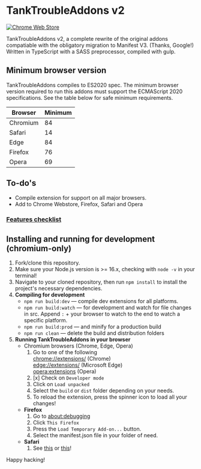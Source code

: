# **TankTroubleAddons v2**

[![Chrome Web Store](https://img.shields.io/badge/Chrome-21262d.svg?&style=flat-square&logo=google-chrome&logoColor=c9d1d9)](https://chrome.google.com/webstore/detail/tanktroubleaddons/iaahklbbofakekcbhbjnpjbgaadhedhm)
<!--[![Apple App Store](https://img.shields.io/badge/Safari-21262d.svg?&style=flat-square&logo=safari&logoColor=c9d1d9)]()
[![Edge Addons](https://img.shields.io/badge/Edge-21262d.svg?&style=flat-square&logo=microsoft-edge&logoColor=c9d1d9)]()
[![Firefox Add-ons](https://img.shields.io/badge/Firefox-21262d.svg?&style=flat-square&logo=firefox-browser&logoColor=c9d1d9)]()
[![Opera Addons](https://img.shields.io/badge/Opera-21262d.svg?&style=flat-square&logo=opera&logoColor=c9d1d9)]()-->

TankTroubleAddons v2, a complete rewrite of the original addons compatiable with the obligatory migration to Manifest V3. (Thanks, Google!)  
Written in TypeScript with a SASS preprocessor, compiled with gulp.

## Minimum browser version

TankTroubleAddons compiles to ES2020 spec. The minimum browser version required to run this addons must support the ECMAScript 2020 specifications.
See the table below for safe minimum requirements.

| **Browser** | **Minimum** |
|-------------|-------------|
| Chromium    | 84          |
| Safari      | 14          |
| Edge        | 84          |
| Firefox     | 76          |
| Opera       | 69          |

## To-do's

- Compile extension for support on all major browsers.
- Add to Chrome Webstore, Firefox, Safari and Opera

### [Features checklist](https://github.com/CommanderAnime/TankTroubleAddons/issues/1)

## Installing and running for development **(chromium-only)**

1. Fork/clone this repository.
2. Make sure your Node.js version is >= 16.x, checking with `node -v` in your terminal!
3. Navigate to your cloned repository, then run `npm install` to install the project's necessary dependencies.
4. **Compiling for development**
   - `npm run build:dev` — compile dev extensions for all platforms.
   - `npm run build:watch` — for development and watch for file changes in src. Append `:` + your browser to watch to the end to watch a specific platform.
   - `npm run build:prod` — and minify for a production build
   - `npm run clean` — delete the build and distribution folders
5. **Running TankTroubleAddons in your browser**
   - Chromium browsers (Chrome, Edge, Opera)
     1. Go to one of the following  
       [chrome://extensions/](chrome://extensions) (Chrome)  
       [edge://extensions/](edge://extensions/) (Microsoft Edge)  
       [opera:extensions](opera:extensions) (Opera)
     2. [x] Check on `Developer mode`
     3. Click on `Load unpacked`
     4. Select the `build` or `dist` folder depending on your needs.
     5. To reload the extension, press the spinner icon to load all your changes!
   - **Firefox**
     1. Go to [about:debugging](about:debugging)
     2. Click `This Firefox`
     3. Press the `Load Temporary Add-on...` button.
     4. Select the manifest.json file in your folder of need.
   - **Safari**
     1. See [this](https://stackoverflow.com/a/41543650/11452298) or [this](https://developer.apple.com/documentation/safariservices/safari_web_extensions/running_your_safari_web_extension#3744467)!

Happy hacking!
